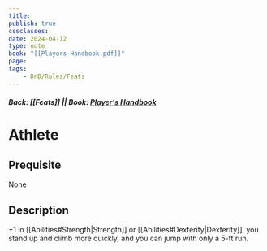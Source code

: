 ```yaml
---
title:
publish: true
cssclasses:
date: 2024-04-12
type: note
book: "[[Players Handbook.pdf]]"
page: 
tags:
    - DnD/Rules/Feats
---
```


##### Back: [[Feats]] || Book: [Player's Handbook](https://drive.google.com/drive/folders/1O5bhpYizcIT5xxAoLOuzCRht_PVS7VSG?usp=sharing)

# Athlete


## Prequisite 
None

## Description
+1 in [[Abilities#Strength|Strength]] or [[Abilities#Dexterity|Dexterity]], you stand up and climb more quickly, and you can jump with only a 5-ft run.
